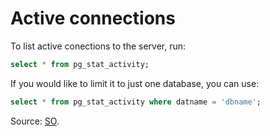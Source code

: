 # Active connections

To list active conections to the server, run:

```sql
select * from pg_stat_activity;
```

If you would like to limit it to just one database, you can use:

```sql
select * from pg_stat_activity where datname = 'dbname';
```

Source: [SO](https://stackoverflow.com/questions/27435839/how-to-list-active-connections-on-postgresql).
